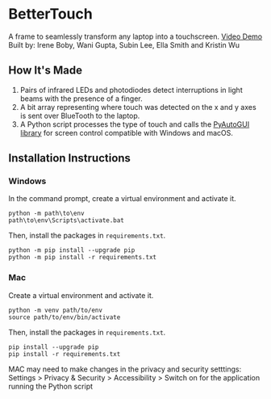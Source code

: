 # BetterTouch
A frame to seamlessly transform any laptop into a touchscreen.
[Video Demo](https://youtu.be/HHpmAeaOsxw)
Built by: Irene Boby, Wani Gupta, Subin Lee, Ella Smith and Kristin Wu

## How It's Made 
1. Pairs of infrared LEDs and photodiodes detect interruptions in light beams with the presence of a finger. 
2. A bit array representing where touch was detected on the x and y axes is sent over BlueTooth to the laptop.
3. A Python script processes the type of touch and calls the [PyAutoGUI library](https://github.com/asweigart/pyautogui) for screen control compatible with Windows and macOS. 

## Installation Instructions

### Windows 

In the command prompt, create a virtual environment and activate it.

```
python -m path\to\env
path\to\env\Scripts\activate.bat
```

Then, install the packages in `requirements.txt`. 

```
python -m pip install --upgrade pip
python -m pip install -r requirements.txt
```

### Mac

Create a virtual environment and activate it.

```
python -m venv path/to/env
source path/to/env/bin/activate
```

Then, install the packages in `requirements.txt`. 

```
pip install --upgrade pip
pip install -r requirements.txt
```

MAC may need to make changes in the privacy and security setttings:
Settings > Privacy & Security > Accessibility > Switch on for the application running the Python script


